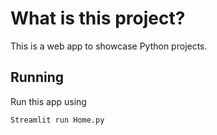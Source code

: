 # What is this project?
This is a web app to showcase Python projects.

## Running
Run this app using

`Streamlit run Home.py`